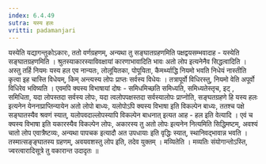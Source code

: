 ```yaml
---
index: 6.4.49
sutra: यस्य हलः
vritti: padamanjari
---
```


  यस्येति यद्यागन्तुकोऽकारः, ततो वर्णग्रहणम्, अन्यथा तु सङ्घातग्रहणमिति पक्षद्वयसम्भवादाह - यस्येति सङ्घातग्रहणमिति । श्रुतस्याकारस्याविवक्षायां कारणाभावादिति भावः अतो लोप इत्यनेनैव सिद्धत्वादिति । अस्तु तर्हि नियमः यस्य हल एव नान्यतः, लोलूयितका, पोपूयिता, कैमर्थ्याद्धि नियमो भवति निधेयं नास्तीति कृत्वा इह चास्ति विधेयम्, किम् अन्त्यस्य लोपः प्राप्तः सर्वस्य विधेयः । तत्रापूर्वो विधिरस्तु, नियमो वेति अपूर्वो विधिरेव भविष्यति ।  एवमपि क्यस्य विभाषायां दोषः - समिधमिच्छति समिध्यति, समिध्यतेस्तृच, इट् , समिधिता, यदा लोपस्तदा सर्वस्य लोपः, यदा त्वलोपपक्षस्तदा सर्वस्यालोपः प्राप्नोति, सङ्घतग्रहणे हि यस्य हलः इत्यनेन येननाप्राप्तिन्यायेन अतो लोपो बाध्यः, यलोपोऽपि क्यस्य विभाषा इति विकल्पेन बाध्यः, ततश्च पक्षे सङ्घातस्यैव श्रवणं स्यात्, यलोपवदाल्लोपस्यापि विकल्पेन बाधनात् इत्यत आह - हल इति वेत्यादि । एवं च क्यस्य विभाषा इति यकारस्यैव विकल्पेन लोपः, अकारस्य तु अतो लोपः इत्यनेन नित्यमिति सिद्धिमष्टम्, अवश्यं चातो लोप एवात्रैष्टव्यः, अन्यथा पापचक इत्यादौ अत उपधायाः इति वृद्धिः स्यात्, स्थानिवद्भावान्न भवति । तस्मात्सङ्ङ्घातस्य ग्रहणम्, अवयवशस्तु लोप इति, तदेव युक्तम् ।  मव्यितेति । मव्यतिः संयोगान्तोऽस्ति, ज्वरत्वारादिसूत्रे तु वकारान्त उदादृतः ॥